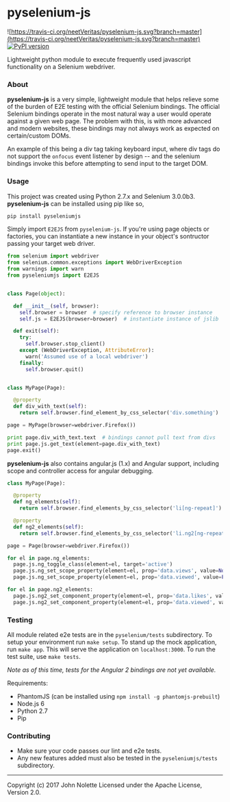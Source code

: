 # pyselenium-js
![https://travis-ci.org/neetVeritas/pyselenium-js.svg?branch=master](https://travis-ci.org/neetVeritas/pyselenium-js.svg?branch=master)
[![PyPI version](https://badge.fury.io/py/pyseleniumjs.svg)](https://badge.fury.io/py/pyseleniumjs)

Lightweight python module to execute frequently used javascript functionality on a Selenium webdriver.

### About
**pyselenium-js** is a very simple, lightweight module that helps relieve some of the burden of E2E testing with the official Selenium bindings.
The official Selenium bindings operate in the most natural way a user would operate against a given web page.
The problem with this, is with more advanced and modern websites, these bindings may not always work as expected on certain/custom DOMs.

An example of this being a div tag taking keyboard input, where div tags do not support the `onfocus` event listener by design -- and the selenium bindings invoke this before attempting to send input to the target DOM.

### Usage
This project was created using Python 2.7.x and Selenium 3.0.0b3. **pyselenium-js** can be installed using pip like so,

```bash
pip install pyseleniumjs
```

Simply import `E2EJS` from `pyselenium-js`.
If you're using page objects or factories, you can instantiate a new instance in your object's sontructor passing your target web driver.

```python
from selenium import webdriver
from selenium.common.exceptions import WebDriverException
from warnings import warn
from pyseleniumjs import E2EJS


class Page(object):

  def __init__(self, browser):
    self.browser = browser  # specify reference to browser instance
    self.js = E2EJS(browser=browser)  # instantiate instance of jslib

  def exit(self):
    try:
      self.browser.stop_client()
    except (WebDriverException, AttributeError):
      warn('Assumed use of a local webdriver')
    finally:
      self.browser.quit()


class MyPage(Page):

  @property
  def div_with_text(self):
    return self.browser.find_element_by_css_selector('div.something')

page = MyPage(browser=webdriver.Firefox())

print page.div_with_text.text  # bindings cannot pull text from divs
print page.js.get_text(element=page.div_with_text)
page.exit()
```

**pyselenium-js** also contains angular.js (1.x) and Angular support, including scope and controller access for angular debugging.

```python
class MyPage(Page):

  @property
  def ng_elements(self):
    return self.browser.find_elements_by_css_selector('li[ng-repeat]')

  @property
  def ng2_elements(self):
    return self.browser.find_elements_by_css_selector('li.ng2[ng-repeat]')

page = Page(browser=webdriver.Firefox())

for el in page.ng_elements:
  page.js.ng_toggle_class(element=el, target='active')
  page.js.ng_set_scope_property(element=el, prop='data.views', value=None)
  page.js.ng_set_scope_property(element=el, prop='data.viewed', value=False)

for el in page.ng2_elements:
  page.js.ng2_set_component_property(element=el, prop='data.likes', value=0)
  page.js.ng2_set_component_property(element=el, prop='data.viewed', value=False)
```

### Testing

All module related e2e tests are in the `pyselenium/tests` subdirectory. To setup your environment run `make setup`. To stand up the mock application, run `make app`. This will serve the application on `localhost:3000`. To run the test suite, use `make tests`.

*Note as of this time, tests for the Angular 2 bindings are not yet available.*

Requirements:
* PhantomJS (can be installed using `npm install -g phantomjs-prebuilt`)
* Node.js 6
* Python 2.7
* Pip

### Contributing

* Make sure your code passes our lint and e2e tests.
* Any new features added must also be tested in the `pyseleniumjs/tests` subdirectory.
---

Copyright (c) 2017 John Nolette Licensed under the Apache License, Version 2.0.
